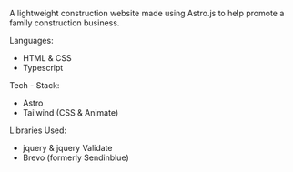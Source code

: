A lightweight construction website made using Astro.js to help promote a family construction business. 

Languages: 
- HTML & CSS
- Typescript

Tech - Stack:
- Astro
- Tailwind (CSS & Animate)

Libraries Used:
- jquery & jquery Validate
- Brevo (formerly Sendinblue)
